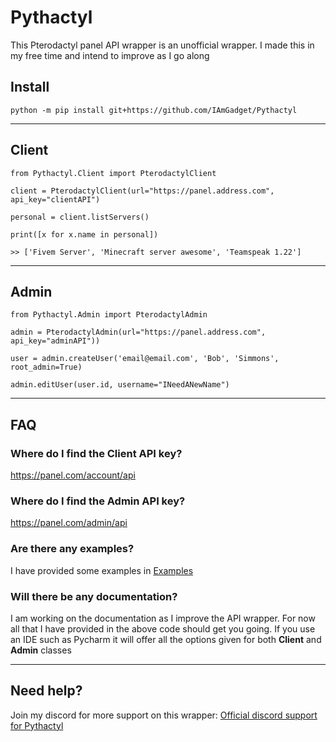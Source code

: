# Pythactyl
This Pterodactyl panel API wrapper is an unofficial wrapper. I made this in my free time and intend to improve as I go along 

## Install
    python -m pip install git+https://github.com/IAmGadget/Pythactyl
---
## Client

    from Pythactyl.Client import PterodactylClient
    
    client = PterodactylClient(url="https://panel.address.com", api_key="clientAPI")
    
    personal = client.listServers()
    
    print([x for x.name in personal])

    >> ['Fivem Server', 'Minecraft server awesome', 'Teamspeak 1.22']
---
## Admin

    from Pythactyl.Admin import PterodactylAdmin

    admin = PterodactylAdmin(url="https://panel.address.com", api_key="adminAPI"))

    user = admin.createUser('email@email.com', 'Bob', 'Simmons', root_admin=True)

    admin.editUser(user.id, username="INeedANewName")

---
## FAQ
### Where do I find the Client API key?
https://panel.com/account/api
### Where do I find the Admin API key?
https://panel.com/admin/api
### Are there any examples?
I have provided some examples in [Examples](https://github.com/IAmGadget/Pythactyl/tree/master/Pythactyl/examples)
### Will there be any documentation?
I am working on the documentation as I improve the API wrapper. For now all that I have provided in the above code should get you going. If you use an IDE such as Pycharm it will offer all the options given for both **Client** and **Admin** classes

---
## Need help?
Join my discord for more support on this wrapper: [Official discord support for Pythactyl](https://discord.gg/yAwYt4FD6E)

